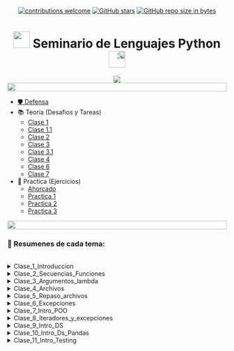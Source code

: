 <div align="center">

[![contributions welcome](https://img.shields.io/badge/contributions-welcome-brightgreen.svg?style=flat)](https://github.com/Nomadiix/Seminario-de-Lenguajes-Python)
[![GitHub stars](https://img.shields.io/github/stars/Nomadiix/Seminario-de-Lenguajes-Python)](https://github.com/FabianMartinez1234567/Seminario-de-Lenguajes-Python/stargazers/)
[![GitHub repo size in bytes](https://img.shields.io/github/repo-size/Nomadiix/Seminario-de-Lenguajes-Python)](https://github.com/Nomadiix/Seminario-de-Lenguajes-Python)
 </div>

<h1 align="center"><img src="https://media.giphy.com/media/iQrDORShLPiqQ/giphy.gif" height="38" /> Seminario de Lenguajes Python </a>
 <img style="transform:scaleX(-1);" src="https://media.giphy.com/media/NLu0gwvgUMdxPtAHqS/giphy.gif" height="38" /></h1>


<div align="center">
  <img src="https://media.giphy.com/media/UTYINTtzZCs2DN4gsY/giphy.gif"/>
 </div>

<img src= 'https://i.gifer.com/origin/8c/8cd3f1898255c045143e1da97fbabf10_w200.gif' height="20" width="100%">

- [🛡️ Defensa](/Defensa.md)
- 📚 Teoria (Desafios y Tareas)
    - [Clase 1](/docs/Documentos/Clases/Clase1.md)
    - [Clase 1.1](/docs/Documentos/Clases/Clase1_1.md)
    - [Clase 2](/docs/Documentos/Clases/Clase2.md)
    - [Clase 3](/docs/Documentos/Clases/Clase3.md)
    - [Clase 3.1](/docs/Documentos/Clases/Clase3_1.md)
    - [Clase 4](/docs/Documentos/Clases/Clase4.md)
    - [Clase 6](/docs/Documentos/Clases/Clase6.md)
    - [Clase 7](/docs/Documentos/Clases/Clase7.md)
- 🔧 Practica (Ejercicios)
    - [Ahorcado](/docs/Documentos/Ahorcado.md)
    - [Practica 1](/docs/Documentos/Practica1.md)
    - [Practica 2](/docs/Documentos/Practica2.md)
    - [Practica 3](/docs/Documentos/Practica3.md)

<img src= 'https://i.gifer.com/origin/8c/8cd3f1898255c045143e1da97fbabf10_w200.gif' height="20" width="100%">


### 📖 Resumenes de cada tema:

<br>

<details ><summary>Clase_1_Introduccion</summary> 


---

```Python
cadena = "dos"
match cadena:
    case "uno":
        print("UNO")
    case "dos" | "tres":
        print("DOS O TRES")
    case _:
        print("Ups.. ninguno de los anteriores")
```

```Python
intento = 3
nombre = "claudia"
print(f'Hola {nombre} !!! Ganaste! y necesitaste {intento} intentos!!!')
x = 4
print(f"{x:2d} {x*x:3d} {x*x*x:4d}")
```

</details>


<details><summary> Clase_2_Secuencias_Funciones </summary>


---

#### Cargar una Lista desde teclado

```Python
def Ingresar(lista_de_notas:list[int]):
    nota = int(input("Ingresá una nota (-1 para finalizar)"))
    while nota != -1:
        lista_de_notas.append(nota)
        nota = int(input("Ingresá una nota (-1 para finalizar)"))
    return lista_de_notas

lista_de_notas:list[int] = []
lista_de_notas=Ingresar(lista_de_notas)
print(lista_de_notas)

```

``Las tuplas no se pueden modificar``

#### Cargar un Diccionario desde teclado

```Python
def ingreso_notas():
""" Esta función retorna un diccionario con los nombres y notas de estudiantes """
    nombre = input("Ingresa un nombre (<FIN> para finalizar)")
    dicci = {}
    while nombre != "FIN":
        nota = int(input(f"Ingresa la nota de {nombre}"))
        dicci[nombre] = nota
        nombre = input("Ingresa un nombre (<FIN> para finalizar)")
    return dicci
notas_de_estudiantes = ingreso_notas()
notas_de_estudiantes
```

#### Los parametros pueden tener valores por defecto

```Python
def mi_musica(dicci_musica, nombre, tipo_musica="nacional"):
    if nombre in dicci_musica:
        interpretes = dicci_musica[nombre]
        for elem in interpretes[tipo_musica]:
            print(elem)
    else:
    print(f"¡Hola {nombre}! No tenés registrada música en esta colección")
mi_musica(nombre="vivi", tipo_musica="internacional", dicci_musica=dicci_musica)
```

#### Dato

```Python
def agrego(a, L=[]):
    L.append(a)
    return L
print(agrego(1))
print(agrego(2))
print(agrego(3))
```

#### Conjunto

Un conjunto es una colección de datos heterogéna, desordenada, NO indexada y sin elementos duplicados

```Python
bandas = {"AC/DC", "Metallica", "Greta Van Fleet", "Soda Stéreo", "Los Piojos"}
for elem in bandas:
    print(elem)
```

Operaciones con conjuntos
- Pensemos en las operaciones matemáticas sobre conjuntos:
    - in: retonar si un elemento pertenece o no a un conjunto.
    - |: unión entre dos conjuntos.
    - &: intersección entre dos conjuntos.
    - -: diferencia de conjuntos.


</details>


<details><summary> Clase_3_Argumentos_lambda </summary>

---

### Numero variable de parametros (Tupla)

#### `args` es una tupla que representa a los parámetros pasados.

```Python
def imprimo(*args):
    """ Esta función imprime los argumentos y sus tipos"""
    for valor in args:
        print(f"{valor} es de tipo {type(valor)}")
imprimo([1,2], "hola", 3.2) 
```

### Numero variable de parametros (Diccionario)

#### `args` es una diccionario que representa a los parámetros pasados.

```Python
def imprimo_otros_valores(**kwargs):
    """ ..... """
    for clave, valor in kwargs.items():
        print(f"{clave} es {valor}")
imprimo_otros_valores(banda1= 'Nirvana', banda2="Foo Fighters", banda3="AC/DC")
```

#### `global` y `nonlocal` permiten acceder a varables no locales a una función.

```Python
x = 0
def uno():
    x = 10
    def uno_uno():
        nonlocal x
        #global x
        x = 100
        print(f"En uno_uno: {x}")
    uno_uno()
    print(f"En uno: {x}") 
uno()
print(f"En ppal: {x}") 
```

### Atributos en Funciones

```Python
def calculo_promedio(notas):
    """ Esta función calcula el promedio de las notas recibida por parámetro.
    notas: es un diccionario de forma nombre_estudiante: nota
    """
    suma = 0
    for estu in notas:
        suma += notas[estu]
    promedio = 0 if len(notas)==0 else suma/len(notas)    
    return promedio

print(calculo_promedio.__doc__) 
print(calculo_promedio.__defaults__)
print(calculo_promedio.__name__)
```

- **funcion.\_\_doc__**: es el **docstring**.
- **funcion.\_\_name__**: es una cadena con el nombre la función.
- **funcion.\_\_defaults__**: es una tupla con los valores por defecto de los parámetros opcionales.


### Retorna una lista con las palabras en orden alfabetico 

```Python
def ordeno2(cadena:str):
    """ Implementación usando sorted"""
    lista = cadena.split()
    return sorted(lista, key=str.lower)
print(ordeno2("Hoy puede ser un gran día. "))
```

### Funciones Lambda

<h3>

```Python
 lambda parametros : expresion 
```

</h3>


### Ejemplo

```Python
def make_incrementor(n):
    return lambda x: x + n

f = make_incrementor(2)
g = make_incrementor(6)

print(f(42), g(42))
print(make_incrementor(22)(33))

# 44 48
# 55
```

### Función `map`

```Python
def doble(x):
    return 2*x
lista  = [1, 2, 3, 4, 5, 6, 7]
dobles = list(map(doble, lista))
print(dobles)
# [2, 4, 6, 8, 10, 12, 14]
```

### Función `map`

```Python
lista  = [1, 2, 3, 4, 5, 6, 7]
dobles = map(lambda x: 2*x, lista)
pares = list(filter(lambda x: x%2 == 0, lista))

print(dobles) # <map object at 0x00000144B50EDAB0>
print(pares)  # [2, 4, 6]
```

### Modulo `sys`

- Entre otras cosas, define:
    - `exit([arg])`: sale del programa actual;
    - `path`: las rutas donde buscar los módulos a cargar;
    - `platform`: contiene información sobre la plataforma.

## Tarea

- Averiguar cuándo un módulo se denomina **__main__**,

Un módulo puede definir funciones, clases y variables. Entonces, cuando el intérprete ejecuta un módulo, el variable \_\_name__ se establecerá como \_\_main__ si el módulo que se está ejecutando es el programa principa

</details>


<details ><summary> Clase_4_Archivos </summary>

---

# El módulo \_\_main__

- Las instrucciones ejecutadas en el nivel de llamadas superior del intérprete, ya sea desde un script o interactivamente, se consideran parte del módulo llamado **\_\_main__**, por lo tanto tienen su propio espacio de nombres global.

```Python
#módulo funciones
def uno():
    print("uno")
    print(f"El nombre de este módulo es {__name__}")

if __name__ == "__main__":
    uno()
```

### Función `open`

```python
open(file, mode='r', buffering=-1, encoding=None, errors=None, newline=None, closefd=True, opener=None)
```
- **encoding**: sólo para modo texto. Por defecto, la codificación establecida en las [configuraciones del sistema](https://docs.python.org/3.8/library/codecs.html#module-codecs) 
- **errors**: sólo en modo texto. Es una cadena que dice qué hacer ante un error en la codificación/decodificación. ("strict", "ignore", ..)
- **newline**: sólo modo texto. Puede ser: None, '', '\\n', '\\r', y '\\r\\n'.

```python

archi = open("pp.xxx", "r+", encoding="UTF-8")

import locale
locale.getpreferredencoding()


import os

ruta = os.path.dirname(os.path.realpath("."))
ruta_completa = os.path.join(ruta, "ejemplo","clase4", "archivo.txt")
```

### Almaceno datos en un archivo

```Python
f = open('archivo.txt', 'w')
print(f.write('Hola, xxxxxx'))
print(f.write('Mundo!'))

f.close()
```

### Leemos datos en un archivo

```Python
f = open('archivo.txt', 'r')
x = f.read(4)
print(f.read())
x
```

## Json

Cuando quiero guardar información que tiene una estructura

- Pensemos en estos ejemplos:

	- Los puntajes cada vez que juego a un juego. Información tipo: nombre jugador,  puntaje, fecha.
	- El banco de preguntas: tema, enunciado, respuesta correcta.
	- Los Python Plus de los estudiantes por turnos: turno, nombre, apellido, num_alumno, cantidad_puntos, etc.

- Es un formato de intercambio de datos muy popular. Por ejemplo:

```json
	{"equipo": "Astralis",
	 "e-sport": "CSGO",
	 "pais": "Dinamarca"}
    o 
    [{"equipo": "Astralis",
	  "e-sport": "CSGO",
	  "pais": "Dinamarca"},
      {"equipo": "9z",
	  "e-sport": "CSGO",
	  "pais": "Argentina"}]
```
- [+Info](https://www.json.org/json-en.html)

```Python
import json
```

- Permite serializar objetos.
    - serializamos con: `dumps()` y `dump()`.
    - desserializamos con: `loads()` y `load()`.

### Implementación

```Python
import json

archivo = open("bandas.txt", "r")
datos = json.load(archivo)
datos_a_mostrar = json.dumps(datos, indent=4)
archivo.close()
```

## CSV

- CSV (Comma Separated Values).
- Es un formato muy común para importar/exportar desde/hacia hojas de cálculo y bases de datos.

- **csv.reader**: crea un objeto "iterador" que nos permite recorrer las líneas del archivo.

### Leemos el contenido completo

```Python
import csv

ruta = os.path.dirname(os.path.realpath("."))
ruta_archivo = os.path.join(ruta, "Clase_4_Archivos","netflix_titles.csv")

archivo = open(ruta_archivo, "r",encoding="UTF-8")
csvreader = csv.reader(archivo, delimiter=',')

#encabezado = csvreader.__next__()
encabezado = next(csvreader)

for linea in csvreader:
    if linea[1] == "TV Show" and linea[5] == "Argentina": 
        print(f"{linea[2]:<40} {linea[3]}")

archivo.close()
```

### Otra forma de hacer lo de arriba

```Python
archivo = open(ruta_archivo, "r",encoding="UTF-8")
csvreader = csv.reader(archivo, delimiter=',')

shows_ar = filter(lambda x:  x[5] == "Argentina" and x[1] == "TV Show", csvreader)
for elem in shows_ar:
    print(f"{elem[2]:<40} {elem[3]}")
    
print(shows_ar)
archivo.close()
```

### Creamos un Csv desde un Txt

```Python
import csv
import json

archivo = open("bandas.txt")
archivo_csv = open("bandas.csv", "w")

bandas = json.load(archivo)

writer = csv.writer(archivo_csv)
writer.writerow(["Nombre", "Ciudad de procedencia", "Refencias"])
for banda in bandas:
    writer.writerow([banda["nombre"], banda["ciudad"], banda["ref"]])

archivo.close()
archivo_csv.close()
#type(writer)
```

### DoctReader

```Python
archivo_cvs = open("bandas.csv", "r")
csvreader = csv.DictReader(archivo_cvs, delimiter=',')

for linea in csvreader:
    print(linea["Nombre"])

archivo_csv.close()
```

</details>


<details><summary> Clase_5_Repaso_archivos </summary>

---

### import os

```python
import os
os.getcwd()
#'c:\\Users\\fabian\\Desktop\\Seminario-de-Lenguajes-Python\\Teorias\\Clase_4_Archivos'
ruta_completa = os.path.join(os.getcwd(), ruta_archivos)

archivo_netflix = os.path.join(ruta_completa, "netflix_titles.csv")
titulos_2021 = os.path.join(ruta_completa, "titulos2021.csv")
```

### with

```Python
# Abro el dataset
with open(archivo_netflix, encoding='utf-8') as data_set:
    reader = csv.reader(data_set, delimiter=',')
    # Creo el archivo .csv de salida
    with open(titulos_2021, 'w', encoding='utf-8') as salida:
        writer = csv.writer(salida)

        # Agrego el encabezado
        writer.writerow(reader.__next__())

        # Escribo sólo los titulos estrenados en 2021
        writer.writerows(filter(lambda titulo: titulo[7] == '2021', reader))
```

### Ejemplo Raro

```Python
import os
import csv
from collections import Counter

titulos_2021 = os.path.join(os.getcwd(),"Teorias", "Clase_4_Archivos","netflix_titles.csv")
archivo = open(titulos_2021, 'r', encoding="UTF-8")

csv_reader = csv.reader(archivo, delimiter=',')
paises = map(lambda fila: fila[5], csv_reader )
print(paises)
top_5 = Counter(paises).most_common(5)
print(f'Los 5 paises con más titulos: \n {dict(top_5)}')
```

</details>


<details ><summary> Clase_6_Excepciones </summary>

---

## PySimpleGUI

- **read()**: devuelve una **tupla** con un **evento** y **los valores** de todos los elementos de entrada en la ventana.

```Python
import PySimpleGUI as sg      

sg.Popup('Mi  primera ventanita', button_color=('black', 'red'))
sg.PopupYesNo('Mi  primera ventanita', button_color=('black', 'green'))
sg.PopupOKCancel('Mi  primera ventanita', button_color=('black', 'grey'))
texto = sg.PopupGetText('Titulo', 'Ingresá algo')      
sg.Popup('Resultados', 'Ingresaste el siguiente texto: ', texto)

#Creamos una Ventana
sg.Window(title="Hola Mundo!", layout=[[]], margins=(100, 50)).read()
```

### Leemos los eventos por teclado

```Python
import PySimpleGUI as sg

layout = [ [sg.Text('Ingresá primer valor'), sg.InputText()],
           [sg.Text('Ingresá segundo valor'), sg.InputText()],
           [sg.Button('Ok'), sg.Button('Cancel')] ]

window = sg.Window("Segunda Demo", layout, margins=(200, 150))

while True:
    event, values = window.read()

    if event == "Cancel" or event == sg.WIN_CLOSED:
        break
    print('Datos ingresados: ', values)

window.close()
```

### Layout: ¿cómo organizamos la UI?


Representa al esquema  o  diseño de nuestra UI: **cómo se distribuyen los elementos en la UI**.

```Python
layout = [ [sg.Text('Ingresá primer valor'), sg.InputText()],
           [sg.Text('Ingresá segundo valor'), sg.InputText()],
           [sg.Button('Ok'), sg.Button('Cancel')] ]
```
### Elementos de la UI

- Acá van algunos disponibles en PySimpleGUI

	- Buttons: File Browse, Folder Browse, Color chooser, Date picker, etc.
	- Checkbox, Radio Button, Listbox    
	- Slider, Progress Bar 
	- Multi-line Text Input, Scroll-able Output  
	- Image, Menu, Frame, Column, Graph, Table

## Excepciones

### NameError

```Python
XX = 10
try:
    print(XX1)
except NameError:
    print("Usaste una variable que no está definida")
```

### KeyError

```Python
bandas = {
    "William Campbell": {"ciudad": "La Plata", "ref": "www.instagram.com/williamcampbellok"},
    "Buendia": {"ciudad": "La Plata", "ref":"https://buendia.bandcamp.com/"},
    "Lúmine": {"ciudad": "La Plata", "ref": "https://www.instagram.com/luminelp/"},
    "La Renga": {"ciudad": "XXXX", "ref": "ALGUNA"},
    "Divididos": {"ciudad": "XXXX", "ref": "xxx"}}
mis_bandas: = []
nombre_banda =  input("Ingresá el nombre de la banda que te gusta")

try:
     mis_bandas.append({"banda": nombre_banda, "url":bandas[nombre_banda]})
except KeyError:
    print("Ingresaste el nombre de una banda que no tengo registrada")
                            
print(mis_bandas)
```

### finally

Siempre se ejecuta al final del bloque Try. (Cosa que cuando tenemos una except no pasaria)

### else

Se ejecuta unicamente si no hubo except, podemos imprimir un mensaje indicando que no hubo inconvenientes

</details>


<details><summary> Clase_7_Intro_POO </summary>

---

### Objeto Jugador

- El método **\_\_init__() se invoca automáticamente** al crear el objeto.

```Python
class Jugador():
    """ Define la entidad que representa a un jugador en el juego"""
    def __init__(self, nom="Tony Stark", nic="Ironman"):
        self.nombre = nom
        self.nick = nic
        self.puntos = 0
    #Métodos
    def incrementar_puntos(self, puntos):
        self.puntos += puntos

tony = Jugador()
bruce = Jugador("Bruce Wayne", "Batman")
print(tony.nombre)
print(bruce.nombre)
```

### Objetos SuperHeroe

<table >

<tr>
<td> SuperHeroe</td> <td> imprimo_villanos</td>
</tr>

<tr>
<td>
 
```Python
class SuperHeroe():
    """ Esta clase  define a un superheroe 
    villanos:  representa a los enemigos 
    de todos los superhéroes
    """  
    villanos = []
        
    def __init__(self, nombre, alias):
        self.nombre = nombre
        self.enemigos = []
                
    def get_nombre(self):
        return self.nombre
  
    def get_enemigos(self):
        return self.enemigos
        
    def agregar_enemigo(self, otro_enemigo):
        "Agrega un enemigo a los enemigos del superhéroe"
        
        self.enemigos.append(otro_enemigo)
        SuperHeroe.villanos.append(otro_enemigo)
```


</td>
<td>

```Python
# OJO que esta función  está FUERA de la clase
def imprimo_villanos(nombre, lista_de_villanos):
    "imprime  la lista de todos los villanos de nombre"
    print("\n"+"*"*40)
    print(f"Los enemigos de {nombre}")
    print("*"*40)
    for malo in lista_de_villanos:
        print(malo)
        
batman = SuperHeroe( "Bruce Wayne", "Batman")
ironman = SuperHeroe( "Tony Stark", "ironman")

batman.agregar_enemigo("Joker")
batman.agregar_enemigo("Pinguino")
batman.agregar_enemigo("Gatubela")

ironman.agregar_enemigo("Whiplash")
ironman.agregar_enemigo("Thanos")
```


 
</td>
</tr>
 
</table>



```Python
imprimo_villanos(batman.get_nombre(), batman.get_enemigos())
imprimo_villanos(ironman.get_nombre(), ironman.get_enemigos())

imprimo_villanos("todos los superhéroes", SuperHeroe.villanos)
```

### Python nos permite hacer lo siguiente (No es buena Practica)

```Py
class SuperHeroe:
    pass

tony = SuperHeroe()  
tony.nombre = "Tony Stark"
tony.alias = "Ironman"
tony.soy_Ironman = lambda : True if tony.alias == "Ironman" else False

tony.soy_Ironman()
tony.nombre

del tony.nombre
tony.nombre
```

### No es publico

```Python
class Jugador():
    "Define la entidad que representa a un jugador en el juego"
    def __init__(self, nom="Tony Stark", nic="Ironman"):
        self._nombre = nom
        self.nick = nic
        self.puntos = 0
    #Métodos
    def incrementar_puntos(self, puntos):
        self.puntos += puntos

tony = Jugador()
print(tony._nombre)
```

### No es taaan publico

```Python
class CodigoSecreto:
    '''¿¿¿Textos con clave??? '''

    def __init__(self, texto_plano, clave_secreta):
        self.__texto_plano = texto_plano
        self.__clave_secreta = clave_secreta

    def desencriptar(self, clave_secreta):
        '''Solo se muestra el texto si la clave es correcta'''
        
        if clave_secreta == self.__clave_secreta:
            return self.__texto_plano
        else:
            return ''
```

# Entonces... respecto a lo público y privado

## Respetaremos las convenciones

### Todo identificador que comienza con **"_"** será considerado privado.

# Algunos métodos especiales

Mencionamos antes que los "__" son especales en Python. Por ejemplo, podemos definir métodos con estos nombres:

- \_\_lt__, \_\_gt__, \_\_le__, \_\_ge__ 
- \_\_eq__, \_\_ne__

En estos casos, estos métodos nos permiten comparar dos objetos con los símbolos correspondientes:

- x<y invoca  x.\_\_lt\_\_(y),
- x<=y invoca x.\_\_le\_\_(y), 
- x==y invoca x.\_\_eq\_\_(y), 
- x!=y invoca x.\_\_ne\_\_(y),
- x>y invoca x.\_\_gt\_\_(y), 
- x>=y invoca x.\_\_ge\_\_(y).

```Python
class Jugador:
    """ .. """
    def __init__(self, nom="Tony Stark", nic="Ironman"):
        self._nombre = nom
        self.nick = nic
        self.puntos = 0
    def __lt__(self, otro):
        return (self._nombre < otro._nombre)
    def __eq__(self, otro):
        return (self.nick == otro.nick)
    def __ne__(self, otro):
        return (self._nombre != otro._nombre)

tony = Jugador()
bruce = Jugador("Bruce Wayne", "Batman")

if bruce < tony:
    print("Mmmm.... Algo anda mal..")
print("Son iguales" if tony == bruce else "Son distintos")

# Mmmm.... Algo anda mal..
# Son distintos

```

### El método \_\_str__

```Python
class Jugador:
    """ .. """
    def __init__(self, nom="Tony Stark", nic="Ironman"):
        self._nombre = nom
        self.nick = nic
        self.puntos = 0
    def __str__(self):
        return (f"{self._nombre}, mejor conocido como {self.nick}")
    def __lt__(self, otro):
        return (self._nombre < otro._nombre)
    def __eq__(self, otro):
        return (self.nick == otro.nick)
    def __ne__(self, otro):
        return (self._nombre != otro._nombre)
tony = Jugador()
bruce = Jugador("Bruce Wayne", "Batman")

print(tony)
print(tony if tony == bruce else bruce)
```

---

## Herencia

```Python
class Jugador:
    def __init__(self, nombre, juego="Tetris", tiene_equipo=False, equipo=None):
            self.nombre = nombre
            self.juego = juego
            self.tiene_equipo = tiene_equipo
            self.equipo = equipo
    def jugar(self):
            if self.tiene_equipo:
                    print (f"{self.nombre} juega en el equipo {self.equipo} al {self.juego}")
            else:
                    print(f"{self.nombre} juega solo al {self.juego}")

class JugadorDeFIFA(Jugador):
    def __init__(self, nombre, equipo):
            Jugador.__init__(self, nombre, "FIFA", True, equipo)

class JugadorDeLOL(Jugador):
    def __init__(self, nombre, equipo):
            Jugador.__init__(self, nombre, "LOL")
            
nico = JugadorDeFIFA('Nico Villalba', "Guild Esports")
nico.jugar()
faker = JugadorDeLOL("Faker", "SK Telecom")
faker.jugar()

# Nico Villalba juega en el equipo Guild Esports al FIFA
# Faker juega solo al LOL
```

### Herencia Múltiple

```Python
class Jugador:
    def __init__(self, nombre, juego="No definido", tiene_equipo= False, equipo=None):
        self.nombre = nombre
        self.juego = juego
        self.tiene_equipo = tiene_equipo
        self.equipo = equipo
        
    def jugar(self):
        if self.tiene_equipo:
            print (f"{self.nombre} juega en el equipo {self.equipo} al {self.juego}")
        else:
            print(f"{self.nombre} juega solo al {self.juego}")

class Deportista:
    def __init__(self, nombre, equipo = None):
        self.nombre = nombre
        self.equipo = equipo
   
    def jugar(self): 
        print (f"Mi equipo es {self.equipo}")
class JugadorDeFIFA(Jugador, Deportista):
    def __init__(self, nombre, equipo):
        Jugador.__init__(self, nombre, "PS4", True, equipo)
        Deportista.__init__(self,nombre, equipo)

class JugadorDeLOL(Deportista, Jugador):
    def __init__(self, nombre, equipo):
        Jugador.__init__(self, nombre, "LOL")
        Deportista.__init__(self, nombre, equipo)
nico = JugadorDeFIFA('Nico Villalba', "Guild Esports")
nico.jugar()
faker = JugadorDeLOL("Faker", "SK Telecom")
faker.jugar()
```

- Ambas clases bases tienen definido un método **jugar**.
    - En este caso, se toma el método de la clase más a la **izquierda** de la lista.

- Por lo tanto, es MUY importante el orden en que se especifican las clases bases. 


# Resumiendo...

## Objetos  y clases

- La  **clase** define las propiedades y los métodos de los objetos.

- Los **objetos** son instancias de una clase.

- Cuando se crea un objeto, se ejecuta el método **\_\_init()__** que permite inicializar el objeto.

- La definición de la clase especifica qué partes son privadas y cuáles públicas.


# Mensajes y métodos

TODO el procesamiento en este modelo es activado por mensajes entre objetos.

- El **mensaje** es el modo de comunicación entre los objetos. Cuando se invoca una función de un objeto, lo que se está haciendo es **enviando un mensaje** a dicho objeto.
- El **método** es la función que está asociada a un objeto determinado y cuya ejecución sólo puede desencadenarse a través del envío de un mensaje recibido.


</details>


<details><summary> Clase_8_Iteradores_y_excepciones </summary>

---

## Super y Herencia Múltiple

```Python
class A():
    def __init__(self):
        print("Soy A")

class B():
    def __init__(self):
        print("Soy B")

class C(B, A):
    def __init__(self):
        print("Soy C")
        super().__init__()
obj = C()

# Soy C
# Soy B
C.__mro__
# (__main__.C, __main__.B, __main__.A, object)
```

### Decoradores

```Python
def decorador(funcion):
    def funcion_interna():
        print("Antes de  invocar a la función.")
        funcion()
        print("Después de invocar a la función.")
    return funcion_interna

@decorador
def decimos_hola():
    print("Hola!")

decimos_hola()

# Antes de  invocar a la función.
# Hola!
# Después de invocar a la función.
```

### Excepciones Personalizadas

```Python
try:
    raise ExcepcionRara("Hola mundo")
    
except ExcepcionRara as e:
    print(f"Ups! Se produjo la excepción rara!! {e}")
```

### Algunas convenciones

```Python
class Error(Exception):
    """Base class for exceptions in this module."""
    pass

class InputError(Error):
    """Exception raised for errors in the input.
    Attributes:
        expression -- input expression in which the error occurred
        message -- explanation of the error
    """

    def __init__(self, expression, message):
        self.expression = expression
        self.message = message

try:
    raise InputError("xxx","hola")
except InputError as e: 
    print(e)
#('xxx', 'hola')
```

</details>


<details><summary> Clase_9_Intro_DS </summary>

---

### Pandas

```Python
import os
import pandas as pd

archivo_netflix = os.path.join(os.getcwd(),  "netflix_titles.csv")
data_set = pd.read_csv(archivo_netflix, encoding='utf-8')
print(data_set)
```

### Algunas operaciones
- len(data_set) `Cuantas filas?`
- data_set.shape `Cuantas filas y columnas?`
- data_set.columns `Cuales son las columnas`
- data_set["type"] `Filtrar por la columna type`
- data_set["type"].unique() `Que no aparezcan valores repetidos`
- columna = data_set["type"] `Cuantos contenidos hay de cada tipo`

### DataFrame

```Python
datos = {
        'tenista': ['Novak Djokovic', 'Rafael Nadal', 'Roger Federer', 'Ivan Lendl', 'Pete Sampras', 'John McEnroe', 'Bjorn Borg'],
        'pais': ['Serbia', 'España', 'Suiza', 'República Checa','Estados Unidos', 'Estados Unidos', 'Suecia'],
        'gran_slam': [20, 21, 20, 8, 14, 7, 11],
        'master_1000': [37, 36, 28, 22, 11, 19, 15],
        'otros': [5, 1, 6, 5, 5, 3, 2]
         }
labels_filas = ["H01", "H02", "H03", "H04", "H05", "H06", "H07"]
df = pd.DataFrame(data=datos, index=labels_filas)
print(df)
tenistas = df["tenista"] 
# Accedemos a los datos de una columna
print(tenistas)
# Accedemos a una fila
fila = df.loc["H03"]  
print(fila)
# Vemos los datos de la primera fila
df.iloc[0] 
x = df.iloc[0]
x["tenista"]
# Un Conjunto
# Por Filas
df.loc["H03":"H06"]
# Por Columnas
df[["tenista","master_1000"]]
# Un dato especifico
el_mejor = df.at["H03","tenista"]
```

#### Que tenistas ganaron mas de 20g Gran Slam

```Python
df[df["gran_slam"] >= 20]
```

### Podemos guardar el dataframe en archivos

```Python
# En formato csv
tv_shows_ar.to_csv("ShowsAR.csv")
# En formato json
tv_shows_ar.to_json("ShowsAR.json")
```

</details>


<details><summary> Clase_10_Intro_Ds_Pandas </summary>

---



</details>


<details><summary> Clase_11_Intro_Testing </summary>

---

Assert

- Esta sentencia realiza una comprobación de una condición, y en caso de ser falsa, levanta la excepción `AssertionError` en forma general es `assert condicion`

```Python
assert sum([1, 2, 3]) == 6

# Equivalente a 
if sum([1, 2, 3]) != 6:
    raise AssertionError()
```

### Pruebas

```Python
def calcular_promedio(lista):
	cant_elementos = len(lista)
	return 0 if cant_elementos == 0 else sum(lista)/cant_elementos
assert calcular_promedio([1, 2, 3]) == 2.0, "Deberia dar 2.0"
assert calcular_promedio([1]) == 1.0, "Deberia dar 1.0"
assert calcular_promedio([]) == 0, "Deberia dar 0"

def sumar(a, b):
	assert type(a) == int, "El primer argumento debería ser un entero"
	assert type(b) == int, "El segundo argumento debería ser un entero"
	return a+b
sumar(1,2)
#sumar(15.2, 2)

# "El primer argumento debería ser un entero"

def test_case1():
	assert calcular_promedio([]) == 0, "Debería dar 0"
def test_case2():
	assert calcular_promedio([1]) == 1.0, "Debería dar 1.0"
def test_case3():
	assert calcular_promedio([1, 2, 3]) == 2.0, "Debería dar 2.0"
if __name__ == "__main__":
	test_case1()
	test_case2()
	test_case3()
	print("Tests pasados!") # Imprime esto
```

### Tipos de test

- Test de unidad
- Test de integración
- Test de sistema
- Test de aceptación

## ¿Cómo definimos nuestros tests?

- Debemos definir nuestros casos de prueba en clases que heredan de la clase unittest.TestCase.
- Los métodos asociados a los test deben comenzar con el prefijo “test”, de manera tal que puedan ser reconocidos por el test runner.
- En vez de utilizar la sentencia assert, cada test invoca a métodos definidos en unittest.TestCase tales como:
    - assertEqual(), assertNotEqual(): para chequear por un resultado esperado.
    - assertTrue(), assertFalse(): para verificar una condición.
    - assertRaises(): para verificar si se levantó una excepción.
    - La lista completa de métodos en la documentación oficial]

</details>


















